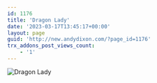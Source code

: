 ```yaml
---
id: 1176
title: 'Dragon Lady'
date: '2023-03-17T13:45:17+00:00'
layout: page
guid: 'http://new.andydixon.com/?page_id=1176'
trx_addons_post_views_count:
    - '1'
---
```


![Dragon Lady](https://i0.wp.com/assets.g8x2.ldn.idrivee2-23.com/posters/Dragon%20Lady%2001.jpg?w=1200&ssl=1 "Dragon Lady")